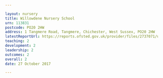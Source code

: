 ```yaml
---

layout: nursery
title: Willowdene Nursery School
urn: 113831
postcode: PO20 2HW
address: 1 Tangmere Road, Tangmere, Chichester, West Sussex, PO20 2HW
latestReportUrl: https://reports.ofsted.gov.uk/provider/files/2737071/urn/113831.pdf
teaching: 2
development: 2
leadership: 2
outcomes: 2
overall: 2
date: 27 October 2017

---
```

